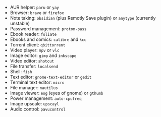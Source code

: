 - AUR helper: `paru` or `yay`
- Browser: `brave` or `firefox`
- Note taking: `obsidian` (plus Remotly Save plugin) or `anytype` (currently unstable)
- Password management: `proton-pass`
- Ebook reader: `foliate`
- Ebooks and comics: `calibre` and `kcc`
- Torrent client: `qbittorrent`
- Video player: `mpv` or `vlc`
- Image editor: `gimp` and `inkscape`
- Video editor: `shotcut`
- File transfer: `localsend`
- Shell: `fish`
- Text editor: `gnome-text-editor` or `gedit`
- Terminal text editor: `micro`
- File manager: `nautilus`
- Image viewer: `eog` (eyes of gnome) or `gthumb`
- Power management: `auto-cpufreq`
- Image upscale: `upscayl`
- Audio control: `pavucontrol`
